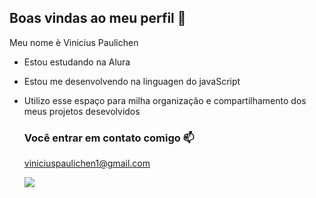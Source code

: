 ## Boas vindas ao meu perfil 💙

Meu nome è Vinicius Paulichen   

- Estou estudando na Alura
- Estou me desenvolvendo na linguagen do javaScript
- Utilizo esse espaço para milha organização e compartilhamento dos meus projetos desevolvidos

  ### Você entrar em contato comigo 📫

  viniciuspaulichen1@gmail.com


  ![](https://media.tenor.com/aPgTU-Z9j1MAAAAM/funny-dogs-cute.gif)
  
